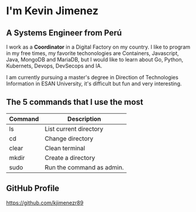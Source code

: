 # I'm Kevin Jimenez

## A Systems Engineer from Perú
I work as a **Coordinator** in a Digital Factory on my country. I like to program in my free times, my favorite techonologies are Containers, Javascript, Java, MongoDB and MariaDB, but I would like to learn about Go, Python, Kubernets, Devops, DevSecops and IA.

I am currently pursuing a master's degree in Direction of Technologies Information in ESAN University, it's difficult but fun and very interesting.

## The 5 commands that I use the most
| Command | Description |
|---------|-------------|
| ls | List current directory |
| cd | Change directory |
| clear | Clean terminal |
| mkdir | Create a directory |
| sudo | Run the command as admin. |

## GitHub Profile
https://github.com/kjimenezr89
